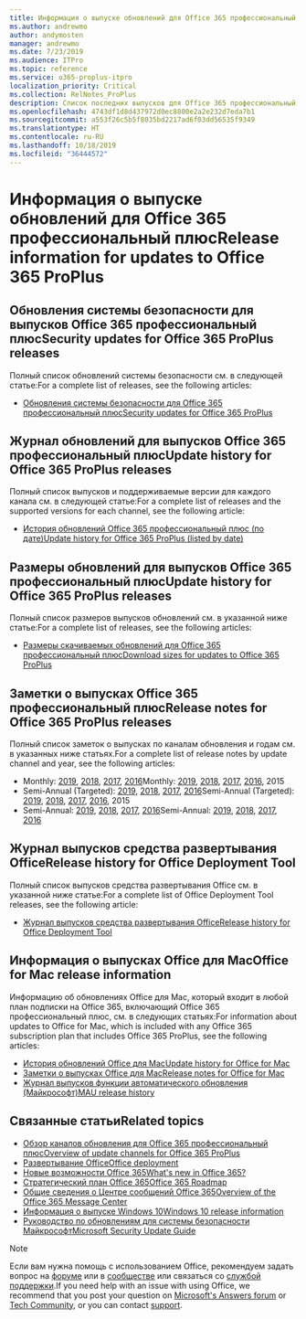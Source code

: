 ```yaml
---
title: Информация о выпуске обновлений для Office 365 профессиональный плюс
ms.author: andrewmo
author: andymosten
manager: andrewmo
ms.date: 7/23/2019
ms.audience: ITPro
ms.topic: reference
ms.service: o365-proplus-itpro
localization_priority: Critical
ms.collection: RelNotes_ProPlus
description: Список последних выпусков для Office 365 профессиональный плюс для каждого канала обновления и ссылки на заметки о выпусках и историю обновлений для ИТ-специалистов
ms.openlocfilehash: 4743df1d8d437972d0ec8800e2a2e232d7eda7b1
ms.sourcegitcommit: a553f26c5b5f8035bd2217ad6f03dd56535f9349
ms.translationtype: HT
ms.contentlocale: ru-RU
ms.lasthandoff: 10/18/2019
ms.locfileid: "36444572"
---
```

# <a name="release-information-for-updates-to-office-365-proplus"></a><span data-ttu-id="2fa70-103">Информация о выпуске обновлений для Office 365 профессиональный плюс</span><span class="sxs-lookup"><span data-stu-id="2fa70-103">Release information for updates to Office 365 ProPlus</span></span>


## <a name="security-updates-for-office-365-proplus-releases"></a><span data-ttu-id="2fa70-104">Обновления системы безопасности для выпусков Office 365 профессиональный плюс</span><span class="sxs-lookup"><span data-stu-id="2fa70-104">Security updates for Office 365 ProPlus releases</span></span>

<span data-ttu-id="2fa70-105">Полный список обновлений системы безопасности см. в следующей статье:</span><span class="sxs-lookup"><span data-stu-id="2fa70-105">For a complete list of releases, see the following articles:</span></span>
 - [<span data-ttu-id="2fa70-106">Обновления системы безопасности для Office 365 профессиональный плюс</span><span class="sxs-lookup"><span data-stu-id="2fa70-106">Security updates for Office 365 ProPlus</span></span>](office365-proplus-security-updates.md)


## <a name="update-history-for-office-365-proplus-releases"></a><span data-ttu-id="2fa70-107">Журнал обновлений для выпусков Office 365 профессиональный плюс</span><span class="sxs-lookup"><span data-stu-id="2fa70-107">Update history for Office 365 ProPlus releases</span></span>

<span data-ttu-id="2fa70-108">Полный список выпусков и поддерживаемые версии для каждого канала см. в следующей статье:</span><span class="sxs-lookup"><span data-stu-id="2fa70-108">For a complete list of releases and the supported versions for each channel, see the following article:</span></span>
 - [<span data-ttu-id="2fa70-109">История обновлений Office 365 профессиональный плюс (по дате)</span><span class="sxs-lookup"><span data-stu-id="2fa70-109">Update history for Office 365 ProPlus (listed by date)</span></span>](update-history-office365-proplus-by-date.md)


 ## <a name="update-sizes-for-office-365-proplus-releases"></a><span data-ttu-id="2fa70-110">Размеры обновлений для выпусков Office 365 профессиональный плюс</span><span class="sxs-lookup"><span data-stu-id="2fa70-110">Update history for Office 365 ProPlus releases</span></span>

<span data-ttu-id="2fa70-111">Полный список размеров выпусков обновлений см. в указанной ниже статье:</span><span class="sxs-lookup"><span data-stu-id="2fa70-111">For a complete list of releases, see the following articles:</span></span>
 - [<span data-ttu-id="2fa70-112">Размеры скачиваемых обновлений для Office 365 профессиональный плюс</span><span class="sxs-lookup"><span data-stu-id="2fa70-112">Download sizes for updates to Office 365 ProPlus</span></span>](download-sizes-office365-proplus-updates.md)

## <a name="release-notes-for-office-365-proplus-releases"></a><span data-ttu-id="2fa70-113">Заметки о выпусках Office 365 профессиональный плюс</span><span class="sxs-lookup"><span data-stu-id="2fa70-113">Release notes for Office 365 ProPlus releases</span></span>

<span data-ttu-id="2fa70-114">Полный список заметок о выпусках по каналам обновления и годам см. в указанных ниже статьях.</span><span class="sxs-lookup"><span data-stu-id="2fa70-114">For a complete list of release notes by update channel and year, see the following articles:</span></span>
 - <span data-ttu-id="2fa70-115">Monthly: [2019](monthly-channel-2019.md), [2018](monthly-channel-2018.md), [2017](monthly-channel-2017.md), [2016](monthly-channel-2016.md)</span><span class="sxs-lookup"><span data-stu-id="2fa70-115">Monthly: [2019](monthly-channel-2019.md), [2018](monthly-channel-2018.md), [2017](monthly-channel-2017.md), [2016](monthly-channel-2016.md), 2015</span></span>
 - <span data-ttu-id="2fa70-116">Semi-Annual (Targeted): [2019](semi-annual-channel-targeted-2019.md), [2018](semi-annual-channel-targeted-2018.md), [2017](semi-annual-channel-targeted-2017.md), [2016](semi-annual-channel-targeted-2016.md)</span><span class="sxs-lookup"><span data-stu-id="2fa70-116">Semi-Annual (Targeted): [2019](semi-annual-channel-targeted-2019.md), [2018](semi-annual-channel-targeted-2018.md), [2017](semi-annual-channel-targeted-2017.md), [2016](semi-annual-channel-targeted-2016.md), 2015</span></span>
 - <span data-ttu-id="2fa70-117">Semi-Annual: [2019](semi-annual-channel-2019.md), [2018](semi-annual-channel-2018.md), [2017](semi-annual-channel-2017.md), [2016](semi-annual-channel-2016.md)</span><span class="sxs-lookup"><span data-stu-id="2fa70-117">Semi-Annual: [2019](semi-annual-channel-2019.md), [2018](semi-annual-channel-2018.md), [2017](semi-annual-channel-2017.md), [2016](semi-annual-channel-2016.md)</span></span>

 ## <a name="release-history-for-office-deployment-tool"></a><span data-ttu-id="2fa70-118">Журнал выпусков средства развертывания Office</span><span class="sxs-lookup"><span data-stu-id="2fa70-118">Release history for Office Deployment Tool</span></span>
 <span data-ttu-id="2fa70-119">Полный список выпусков средства развертывания Office см. в указанной ниже статье:</span><span class="sxs-lookup"><span data-stu-id="2fa70-119">For a complete list of Office Deployment Tool releases, see the following article:</span></span>
 - [<span data-ttu-id="2fa70-120">Журнал выпусков средства развертывания Office</span><span class="sxs-lookup"><span data-stu-id="2fa70-120">Release history for Office Deployment Tool</span></span>](ODT-release-history.md)

## <a name="office-for-mac-release-information"></a><span data-ttu-id="2fa70-121">Информация о выпусках Office для Mac</span><span class="sxs-lookup"><span data-stu-id="2fa70-121">Office for Mac release information</span></span>

<span data-ttu-id="2fa70-122">Информацию об обновлениях Office для Mac, который входит в любой план подписки на Office 365, включающий Office 365 профессиональный плюс, см. в следующих статьях:</span><span class="sxs-lookup"><span data-stu-id="2fa70-122">For information about updates to Office for Mac, which is included with any Office 365 subscription plan that includes Office 365 ProPlus, see the following articles:</span></span>
 - [<span data-ttu-id="2fa70-123">История обновлений Office для Mac</span><span class="sxs-lookup"><span data-stu-id="2fa70-123">Update history for Office for Mac</span></span>](update-history-office-for-mac.md)
 - [<span data-ttu-id="2fa70-124">Заметки о выпусках Office для Mac</span><span class="sxs-lookup"><span data-stu-id="2fa70-124">Release notes for Office for Mac</span></span>](release-notes-office-for-mac.md)
 - [<span data-ttu-id="2fa70-125">Журнал выпусков функции автоматического обновления (Майкрософт)</span><span class="sxs-lookup"><span data-stu-id="2fa70-125">MAU release history</span></span>](release-history-microsoft-autoupdate.md)


## <a name="related-topics"></a><span data-ttu-id="2fa70-126">Связанные статьи</span><span class="sxs-lookup"><span data-stu-id="2fa70-126">Related topics</span></span>

- [<span data-ttu-id="2fa70-127">Обзор каналов обновления для Office 365 профессиональный плюс</span><span class="sxs-lookup"><span data-stu-id="2fa70-127">Overview of update channels for Office 365 ProPlus</span></span>](https://docs.microsoft.com/deployoffice/overview-of-update-channels-for-office-365-proplus)
- [<span data-ttu-id="2fa70-128">Развертывание Office</span><span class="sxs-lookup"><span data-stu-id="2fa70-128">Office deployment</span></span>](https://docs.microsoft.com/deployoffice/)
- [<span data-ttu-id="2fa70-129">Новые возможности Office 365</span><span class="sxs-lookup"><span data-stu-id="2fa70-129">What's new in Office 365?</span></span>](https://support.office.com/article/95c8d81d-08ba-42c1-914f-bca4603e1426)
- [<span data-ttu-id="2fa70-130">Стратегический план Office 365</span><span class="sxs-lookup"><span data-stu-id="2fa70-130">Office 365 Roadmap</span></span>](https://products.office.com/business/office-365-roadmap)
- [<span data-ttu-id="2fa70-131">Общие сведения о Центре сообщений Office 365</span><span class="sxs-lookup"><span data-stu-id="2fa70-131">Overview of the Office 365 Message Center</span></span>](https://support.office.com/article/38fb3333-bfcc-4340-a37b-deda509c2093)
- [<span data-ttu-id="2fa70-132">Информация о выпуске Windows 10</span><span class="sxs-lookup"><span data-stu-id="2fa70-132">Windows 10 release information</span></span>](https://www.microsoft.com/itpro/windows-10/release-information)
- [<span data-ttu-id="2fa70-133">Руководство по обновлениям для системы безопасности Майкрософт</span><span class="sxs-lookup"><span data-stu-id="2fa70-133">Microsoft Security Update Guide</span></span>](https://portal.msrc.microsoft.com/)

> [!NOTE]
> <span data-ttu-id="2fa70-134">Если вам нужна помощь с использованием Office, рекомендуем задать вопрос на [форуме](https://answers.microsoft.com/) или в [сообществе](https://techcommunity.microsoft.com/) или связаться со [службой поддержки](https://support.microsoft.com/contactus).</span><span class="sxs-lookup"><span data-stu-id="2fa70-134">If you need help with an issue with using Office, we recommend that you post your question on [Microsoft's Answers forum](https://answers.microsoft.com/) or [Tech Community](https://techcommunity.microsoft.com/), or you can contact [support](https://support.microsoft.com/contactus).</span></span>
